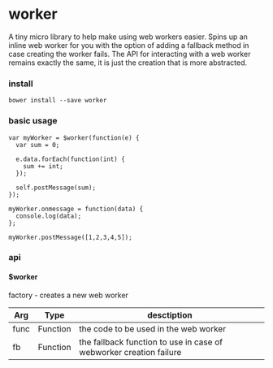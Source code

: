 # worker

A tiny micro library to help make using web workers easier. Spins up an inline web worker for you with the option of adding a fallback method in case creating the worker fails. The API for interacting with a web worker remains exactly the same, it is just the creation that is more abstracted.

### install

```
bower install --save worker
```

### basic usage

```JS
var myWorker = $worker(function(e) {
  var sum = 0;
  
  e.data.forEach(function(int) {
    sum += int;
  });
  
  self.postMessage(sum);
});

myWorker.onmessage = function(data) {
  console.log(data);
};

myWorker.postMessage([1,2,3,4,5]);
```

### api

#### $worker
factory - creates a new web worker

| Arg     | Type    | desctiption |
| --------|---------|-------|
| func  | Function   | the code to be used in the web worker    |
| fb | Function | the fallback function to use in case of webworker creation failure    |



